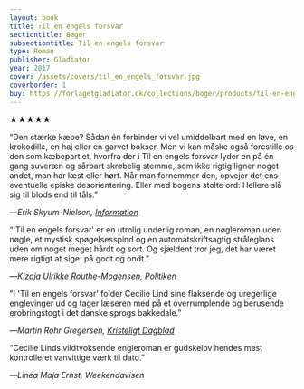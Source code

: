 ```yaml
---
layout: book
title: Til en engels forsvar
sectiontitle: Bøger
subsectiontitle: Til en engels forsvar
type: Roman
publisher: Gladiator
year: 2017
cover: /assets/covers/til_en_engels_forsvar.jpg
coverborder: 1
buy: https://forlagetgladiator.dk/collections/boger/products/til-en-engels-forsvar?_pos=1&_fid=5fc6cf147&_ss=c
---
```


<p class="black">&starf;&starf;&starf;&starf;&starf;</p>
“Den stærke kæbe? Sådan én forbinder vi vel umiddelbart med en løve, en krokodille, en haj eller en garvet bokser. Men vi kan måske også forestille os den som kæbepartiet, hvorfra der i Til en engels forsvar lyder en på én gang suveræn og sårbart skrøbelig stemme, som ikke rigtig ligner noget andet, man har læst eller hørt. Når man fornemmer den, opvejer det ens eventuelle episke desorientering. Eller med bogens stolte ord: Hellere slå sig til blods end til tåls.”

<p class="review-attribution">—<i>Erik Skyum-Nielsen, <a href="https://www.information.dk/kultur/anmeldelse/2017/06/hellere-slaa-blods-taals" target="_blank" rel="noopener noreferrer">Information</a></i></p>

“'Til en engels forsvar' er en utrolig underlig roman, en nøgleroman uden nøgle, et mystisk spøgelsesspind og en automatskriftsagtig stråleglans uden om noget meget hårdt og sort. Og sjældent tror jeg, det har været mere rigtigt at sige: på godt og ondt.”

<p class="review-attribution">—<i>Kizaja Ulrikke Routhe-Mogensen, <a href="https://politiken.dk/kultur/boger/boganmeldelser/skonlitteratur_boger/art5977211/Til-en-engels-forsvar-er-utrolig-og-helt-vildt-underlig" target="_blank" rel="noopener noreferrer">Politiken</a></i></p>

"I 'Til en engels forsvar' folder Cecilie Lind sine flaksende og uregerlige englevinger ud og tager læseren med på et overrumplende og berusende erobringstogt i det danske sprogs bakkedale.”

<p class="review-attribution">—<i>Martin Rohr Gregersen, <a href="https://www.kristeligt-dagblad.dk/kultur/aarets-bedste-boeger" target="_blank" rel="noopener noreferrer">Kristeligt Dagblad</a></i></p>

“Cecilie Linds vildtvoksende engleroman er gudskelov hendes mest kontrolleret vanvittige værk til dato.”

<p class="review-attribution">—<i>Linea Maja Ernst, Weekendavisen</i></p>